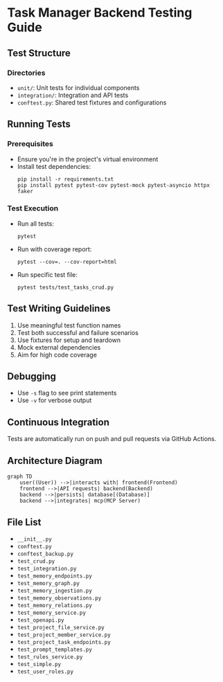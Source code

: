 # Task Manager Backend Testing Guide

## Test Structure

### Directories
- `unit/`: Unit tests for individual components
- `integration/`: Integration and API tests
- `conftest.py`: Shared test fixtures and configurations

## Running Tests

### Prerequisites
- Ensure you're in the project's virtual environment
- Install test dependencies:
  ```
  pip install -r requirements.txt
  pip install pytest pytest-cov pytest-mock pytest-asyncio httpx faker
  ```

### Test Execution
- Run all tests:
  ```
  pytest
  ```
- Run with coverage report:
  ```
  pytest --cov=. --cov-report=html
  ```
- Run specific test file:
  ```
  pytest tests/test_tasks_crud.py
  ```

## Test Writing Guidelines
1. Use meaningful test function names
2. Test both successful and failure scenarios
3. Use fixtures for setup and teardown
4. Mock external dependencies
5. Aim for high code coverage

## Debugging
- Use `-s` flag to see print statements
- Use `-v` for verbose output

## Continuous Integration
Tests are automatically run on push and pull requests via GitHub Actions.

## Architecture Diagram
```mermaid
graph TD
    user((User)) -->|interacts with| frontend(Frontend)
    frontend -->|API requests| backend(Backend)
    backend -->|persists| database[(Database)]
    backend -->|integrates| mcp(MCP Server)
```

<!-- File List Start -->
## File List

- `__init__.py`
- `conftest.py`
- `conftest_backup.py`
- `test_crud.py`
- `test_integration.py`
- `test_memory_endpoints.py`
- `test_memory_graph.py`
- `test_memory_ingestion.py`
- `test_memory_observations.py`
- `test_memory_relations.py`
- `test_memory_service.py`
- `test_openapi.py`
- `test_project_file_service.py`
- `test_project_member_service.py`
- `test_project_task_endpoints.py`
- `test_prompt_templates.py`
- `test_rules_service.py`
- `test_simple.py`
- `test_user_roles.py`

<!-- File List End -->




